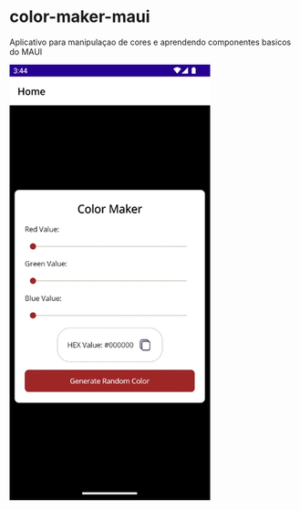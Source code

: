 # color-maker-maui
Aplicativo para manipulaçao de cores e aprendendo componentes basicos do MAUI

![](https://github.com/GuiCoimbraDeveloper/color-maker-maui/blob/main/app_color_maker.gif)

